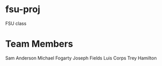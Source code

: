 # fsu-proj
FSU class

# Team Members
Sam Anderson
Michael Fogarty
Joseph Fields
Luis Corps
Trey Hamilton
